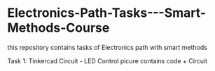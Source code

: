 # Electronics-Path-Tasks---Smart-Methods-Course
this repository contains tasks of Electronics path with smart methods

Task 1: Tinkercad Circuit - LED Control
picure contains code +  Circuit
